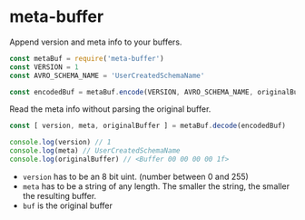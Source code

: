 meta-buffer
===

Append version and meta info to your buffers.

```js
const metaBuf = require('meta-buffer')
const VERSION = 1
const AVRO_SCHEMA_NAME = 'UserCreatedSchemaName' 

const encodedBuf = metaBuf.encode(VERSION, AVRO_SCHEMA_NAME, originalBuffer)
```

Read the meta info without parsing the original buffer.

```js
const [ version, meta, originalBuffer ] = metaBuf.decode(encodedBuf)

console.log(version) // 1
console.log(meta) // UserCreatedSchemaName
console.log(originalBuffer) // <Buffer 00 00 00 00 1f>
```

- `version` has to be an 8 bit uint. (number between 0 and 255)
- `meta` has to be a string of any length. The smaller the string, the smaller the resulting buffer.
- `buf` is the original buffer
